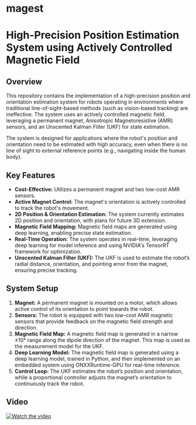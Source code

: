 # magest
# High-Precision Position Estimation System using Actively Controlled Magnetic Field

## Overview
This repository contains the implementation of a high-precision position and orientation estimation system for robots operating in environments where traditional line-of-sight-based methods (such as vision-based tracking) are ineffective. The system uses an actively controlled magnetic field, leveraging a permanent magnet, Anisotropic Magnetoresistive (AMR) sensors, and an Unscented Kalman Filter (UKF) for state estimation.

The system is designed for applications where the robot's position and orientation need to be estimated with high accuracy, even when there is no line of sight to external reference points (e.g., navigating inside the human body).

## Key Features
- **Cost-Effective:** Utilizes a permanent magnet and two low-cost AMR sensors.
- **Active Magnet Control:** The magnet's orientation is actively controlled to track the robot's movement.
- **2D Position & Orientation Estimation:** The system currently estimates 2D position and orientation, with plans for future 3D extension.
- **Magnetic Field Mapping:** Magnetic field maps are generated using deep learning, enabling precise state estimation.
- **Real-Time Operation:** The system operates in real-time, leveraging deep learning for model inference and using NVIDIA's TensorRT framework for optimization.
- **Unscented Kalman Filter (UKF):** The UKF is used to estimate the robot’s radial distance, orientation, and pointing error from the magnet, ensuring precise tracking.

## System Setup

1. **Magnet:** A permanent magnet is mounted on a motor, which allows active control of its orientation to point towards the robot.
2. **Sensors:** The robot is equipped with two low-cost AMR magnetic sensors that provide feedback on the magnetic field strength and direction.
3. **Magnetic Field Map:** A magnetic field map is generated in a narrow ±10° range along the dipole direction of the magnet. This map is used as the measurement model for the UKF.
4. **Deep Learning Model:** The magnetic field map is generated using a deep learning model, trained in Python, and then implemented on an embedded system using ONXXRuntime-GPU for real-time inference.
5. **Control Loop:** The UKF estimates the robot’s position and orientation, while a proportional controller adjusts the magnet’s orientation to continuously track the robot.
## Video
[![Watch the video](https://img.youtube.com/vi/7kWq72qKpBU/0.jpg)](https://youtu.be/7kWq72qKpBU)

